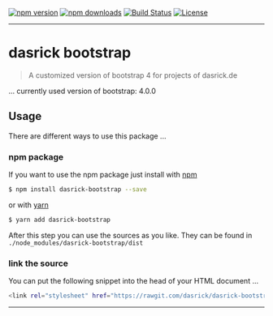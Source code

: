 [![npm version][npm-version-image]][npm-version-url]
[![npm downloads][npm-downloads-image]][npm-downloads-url]
[![Build Status][travis-image]][travis-url]
[![License][license-image]][license-url]

***

# dasrick bootstrap

> A customized version of bootstrap 4 for projects of dasrick.de

... currently used version of bootstrap: 4.0.0

## Usage

There are different ways to use this package ...

### npm package

If you want to use the npm package just install with [npm](https://www.npmjs.com/)
                                                
```sh
$ npm install dasrick-bootstrap --save
```

or with [yarn](https://yarnpkg.com/lang/en/)

```sh
$ yarn add dasrick-bootstrap
```

After this step you can use the sources as you like. They can be found in `./node_modules/dasrick-bootstrap/dist`


### link the source

You can put the following snippet into the head of your HTML document ...


```sh
<link rel="stylesheet" href="https://rawgit.com/dasrick/dasrick-bootstrap/master/dist/css/bootstrap.min.css">
```



***

[npm-version-image]: https://img.shields.io/npm/v/dasrick-bootstrap.svg?style=flat-square
[npm-version-url]: https://www.npmjs.com/package/dasrick-bootstrap
[npm-downloads-image]: https://img.shields.io/npm/dm/dasrick-bootstrap.svg?style=flat-square
[npm-downloads-url]: https://www.npmjs.com/package/dasrick-bootstrap

[travis-image]: https://img.shields.io/travis/dasrick/dasrick-bootstrap.svg?style=flat-square
[travis-url]: https://travis-ci.org/dasrick/dasrick-bootstrap

[license-image]: https://img.shields.io/github/license/dasrick/dasrick-bootstrap.svg?style=flat-square
[license-url]: https://github.com/dasrick/dasrick-bootstrap/blob/master/LICENSE
